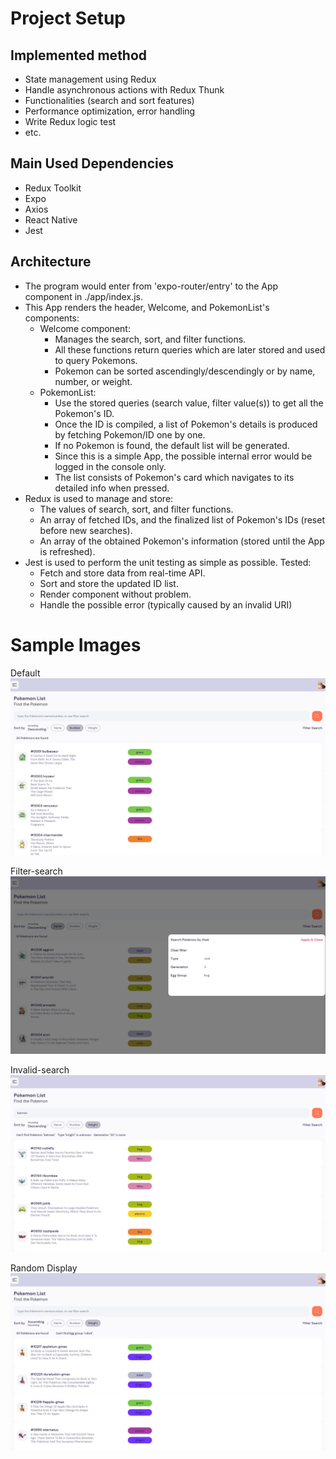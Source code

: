 # Project Setup

## Implemented method
- State management using Redux
- Handle asynchronous actions with Redux Thunk
- Functionalities (search and sort features)
- Performance optimization, error handling
- Write Redux logic test
- etc.

## Main Used Dependencies
- Redux Toolkit
- Expo
- Axios
- React Native
- Jest

## Architecture
- The program would enter from 'expo-router/entry' to the App component in ./app/index.js.
- This App renders the header, Welcome, and PokemonList's components:
    - Welcome component:
        - Manages the search, sort, and filter functions.
        - All these functions return queries which are later stored and used to query Pokemons.
        - Pokemon can be sorted ascendingly/descendingly or by name, number, or weight.
    - PokemonList: 
        - Use the stored queries (search value, filter value(s)) to get all the Pokemon's ID.
        - Once the ID is compiled, a list of Pokemon's details is produced by fetching Pokemon/ID one by one.
        - If no Pokemon is found, the default list will be generated.
        - Since this is a simple App, the possible internal error would be logged in the console only.
        - The list consists of Pokemon's card which navigates to its detailed info when pressed.
- Redux is used to manage and store:
    - The values of search, sort, and filter functions.
    - An array of fetched IDs, and the finalized list of Pokemon's IDs (reset before new searches).
    - An array of the obtained Pokemon's information (stored until the App is refreshed).
- Jest is used to perform the unit testing as simple as possible. Tested:
    - Fetch and store data from real-time API.
    - Sort and store the updated ID list.
    - Render component without problem.
    - Handle the possible error (typically caused by an invalid URI)

# Sample Images
Default
![Default Display](./assets/sample/default.png)

Filter-search
![filter-search Display](./assets/sample/filter-search.png)

Invalid-search
![Invalid-search Display](./assets/sample/invalid-search.png)

Random Display
![Other Display](./assets/sample/sample.png)
